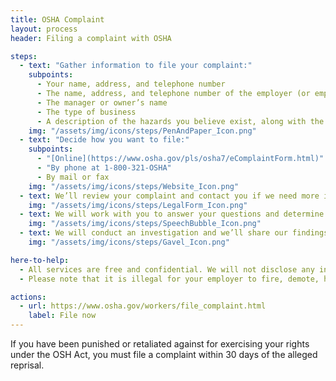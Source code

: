 ```yaml
---
title: OSHA Complaint
layout: process
header: Filing a complaint with OSHA

steps:
  - text: "Gather information to file your complaint:"
    subpoints:
      - Your name, address, and telephone number
      - The name, address, and telephone number of the employer (or employment agency) you want to file a complaint against
      - The manager or owner’s name
      - The type of business
      - A description of the hazards you believe exist, along with the building or worksite location
    img: "/assets/img/icons/steps/PenAndPaper_Icon.png"
  - text: "Decide how you want to file:"
    subpoints:
      - "[Online](https://www.osha.gov/pls/osha7/eComplaintForm.html)"
      - "By phone at 1-800-321-OSHA"
      - By mail or fax
    img: "/assets/img/icons/steps/Website_Icon.png"
  - text: We’ll review your complaint and contact you if we need more information.
    img: "/assets/img/icons/steps/LegalForm_Icon.png"
  - text: We will work with you to answer your questions and determine whether an investigation is the best course of action.
    img: "/assets/img/icons/steps/SpeechBubble_Icon.png"
  - text: We will conduct an investigation and we’ll share our findings with you.
    img: "/assets/img/icons/steps/Gavel_Icon.png"

here-to-help:
  - All services are free and confidential. We will not disclose any information to your employer unless you decide to file a formal complaint.
  - Please note that it is illegal for your employer to fire, demote, harass, or otherwise retaliate against you for filing a complaint with OSHA.

actions:
  - url: https://www.osha.gov/workers/file_complaint.html
    label: File now
---
```


If you have been punished or retaliated against for exercising your rights under the OSH Act, you must file a complaint within 30 days of the alleged reprisal.
